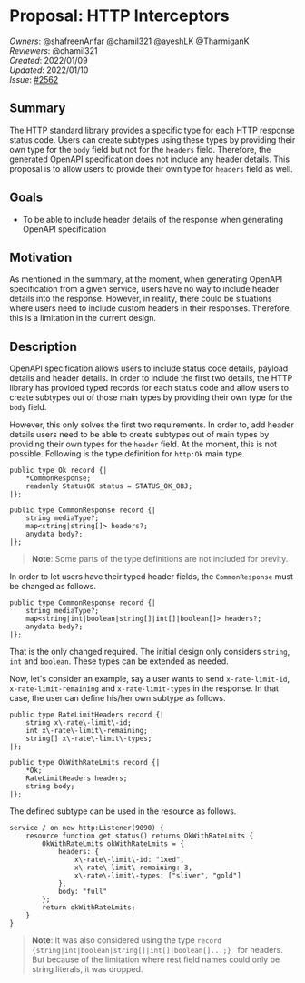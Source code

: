 # Proposal: HTTP Interceptors 

_Owners_: @shafreenAnfar @chamil321 @ayeshLK @TharmiganK  
_Reviewers_: @chamil321  
_Created_: 2022/01/09  
_Updated_: 2022/01/10  
_Issue_: [#2562](https://github.com/ballerina-platform/ballerina-standard-library/issues/2562)  

## Summary

The HTTP standard library provides a specific type for each HTTP response status code. Users can create subtypes using these types by providing their own type for the `body` field but not for the `headers` field. Therefore, the generated OpenAPI specification does not include any header details. This proposal is to allow users to provide their own type for `headers` field as well. 

## Goals
- To be able to include header details of the response when generating OpenAPI specification

## Motivation

As mentioned in the summary, at the moment, when generating OpenAPI specification from a given service, users have no way to include header details into the response. However, in reality, there could be situations where users need to include custom headers in their responses. Therefore, this is a limitation in the current design. 

## Description

OpenAPI specification allows users to include status code details, payload details and header details. In order to include the first two details, the HTTP library has provided typed records for each status code and allow users to create subtypes out of those main types by providing their own type for the `body` field. 

However, this only solves the first two requirements. In order to, add header details users need to be able to create subtypes out of main types by providing their own types for the `header` field. At the moment, this is not possible. Following is the type definition for `http:Ok` main type.

```ballerina
public type Ok record {|
    *CommonResponse;
    readonly StatusOK status = STATUS_OK_OBJ;
|};

public type CommonResponse record {|
    string mediaType?;
    map<string|string[]> headers?;
    anydata body?;
|};
```
> **Note**: Some parts of the type definitions are not included for brevity.

In order to let users have their typed header fields, the `CommonResponse` must be changed as follows.

```ballerina
public type CommonResponse record {|
    string mediaType?;
    map<string|int|boolean|string[]|int[]|boolean[]> headers?;
    anydata body?;
|};
```
That is the only changed required. The initial design only considers `string`, `int` and `boolean`. These types can be extended as needed. 

Now, let's consider an example, say a user wants to send `x-rate-limit-id`,  `x-rate-limit-remaining` and `x-rate-limit-types` in the response. In that case, the user can define his/her own subtype as follows.

```ballerina
public type RateLimitHeaders record {|
    string x\-rate\-limit\-id;
    int x\-rate\-limit\-remaining;
    string[] x\-rate\-limit\-types;
|};

public type OkWithRateLmits record {|
    *Ok;
    RateLimitHeaders headers;
    string body;
|};
```
The defined subtype can be used in the resource as follows.

```ballerina
service / on new http:Listener(9090) {
    resource function get status() returns OkWithRateLmits {
        OkWithRateLmits okWithRateLmits = {
            headers: {
                x\-rate\-limit\-id: "1xed",
                x\-rate\-limit\-remaining: 3,
                x\-rate\-limit\-types: ["sliver", "gold"]
            },
            body: "full"
        };
        return okWithRateLmits;
    }
}
```
> **Note**: It was also considered using the type `record {string|int|boolean|string[]|int[]|boolean[]...;} ` for headers. But because of the limitation where rest field names could only be string literals, it was dropped.  
